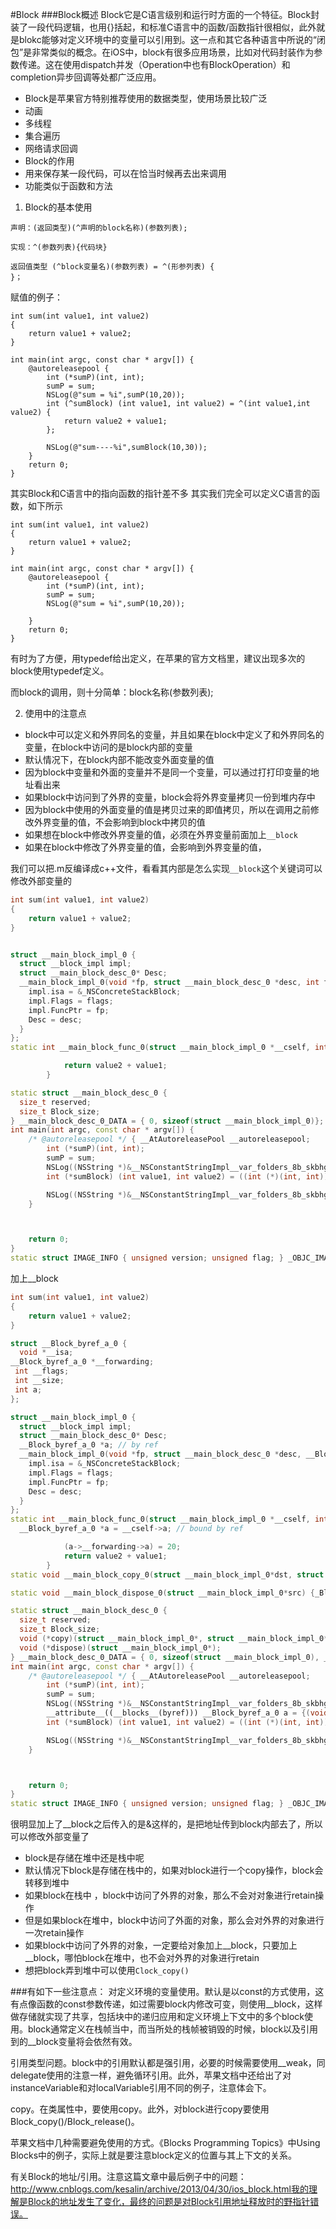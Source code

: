 #Block
###Block概述
Block它是C语言级别和运行时方面的一个特征。Block封装了一段代码逻辑，也用{}括起，和标准C语言中的函数/函数指针很相似，此外就是blokc能够对定义环境中的变量可以引用到。这一点和其它各种语言中所说的“闭包”是非常类似的概念。在iOS中，block有很多应用场景，比如对代码封装作为参数传递。这在使用dispatch并发（Operation中也有BlockOperation）和completion异步回调等处都广泛应用。

- Block是苹果官方特别推荐使用的数据类型，使用场景比较广泛
 - 动画
 - 多线程
 - 集合遍历
 - 网络请求回调
- Block的作用
 - 用来保存某一段代码，可以在恰当时候再去出来调用
 - 功能类似于函数和方法
 
  
1. Block的基本使用

```
声明：(返回类型)(^声明的block名称)(参数列表);

实现：^(参数列表){代码块}

返回值类型 (^block变量名)(参数列表) = ^(形参列表) {
}；
```
赋值的例子：

```objc
int sum(int value1, int value2)
{
    return value1 + value2;
}

int main(int argc, const char * argv[]) {
    @autoreleasepool {
        int (*sumP)(int, int);
        sumP = sum;
        NSLog(@"sum = %i",sumP(10,20));
        int (^sumBlock) (int value1, int value2) = ^(int value1,int value2) {
            return value2 + value1;
        };
        
        NSLog(@"sum----%i",sumBlock(10,30));
    }
    return 0;
}
```
其实Block和C语言中的指向函数的指针差不多
其实我们完全可以定义C语言的函数，如下所示

```objc
int sum(int value1, int value2)
{
    return value1 + value2;
}

int main(int argc, const char * argv[]) {
    @autoreleasepool {
        int (*sumP)(int, int);
        sumP = sum;
        NSLog(@"sum = %i",sumP(10,20));
        
    }
    return 0;
}
```

有时为了方便，用typedef给出定义，在苹果的官方文档里，建议出现多次的block使用typedef定义。

而block的调用，则十分简单：block名称(参数列表);

2. 使用中的注意点
- block中可以定义和外界同名的变量，并且如果在block中定义了和外界同名的变量，在block中访问的是block内部的变量
- 默认情况下，在block内部不能改变外面变量的值
 - 因为block中变量和外面的变量并不是同一个变量，可以通过打打印变量的地址看出来
 - 如果block中访问到了外界的变量，block会将外界变量拷贝一份到堆内存中
 - 因为block中使用的外面变量的值是拷贝过来的即值拷贝，所以在调用之前修改外界变量的值，不会影响到block中拷贝的值
 - 如果想在block中修改外界变量的值，必须在外界变量前面加上`__block`
 - 如果在block中修改了外界变量的值，会影响到外界变量的值，
 
 我们可以把.m反编译成c++文件，看看其内部是怎么实现`__block`这个关键词可以修改外部变量的
 
```cpp
int sum(int value1, int value2)
{
    return value1 + value2;
}


struct __main_block_impl_0 {
  struct __block_impl impl;
  struct __main_block_desc_0* Desc;
  __main_block_impl_0(void *fp, struct __main_block_desc_0 *desc, int flags=0) {
    impl.isa = &_NSConcreteStackBlock;
    impl.Flags = flags;
    impl.FuncPtr = fp;
    Desc = desc;
  }
};
static int __main_block_func_0(struct __main_block_impl_0 *__cself, int value1, int value2) {

            return value2 + value1;
        }

static struct __main_block_desc_0 {
  size_t reserved;
  size_t Block_size;
} __main_block_desc_0_DATA = { 0, sizeof(struct __main_block_impl_0)};
int main(int argc, const char * argv[]) {
    /* @autoreleasepool */ { __AtAutoreleasePool __autoreleasepool; 
        int (*sumP)(int, int);
        sumP = sum;
        NSLog((NSString *)&__NSConstantStringImpl__var_folders_8b_skbhgyln78718lwjds4398k80000gn_T_main_185299_mi_0,sumP(10,20));
        int (*sumBlock) (int value1, int value2) = ((int (*)(int, int))&__main_block_impl_0((void *)__main_block_func_0, &__main_block_desc_0_DATA));

        NSLog((NSString *)&__NSConstantStringImpl__var_folders_8b_skbhgyln78718lwjds4398k80000gn_T_main_185299_mi_1,((int (*)(__block_impl *, int, int))((__block_impl *)sumBlock)->FuncPtr)((__block_impl *)sumBlock, 10, 30));
    }



    return 0;
}
static struct IMAGE_INFO { unsigned version; unsigned flag; } _OBJC_IMAGE_INFO = { 0, 2 };

```

加上__block

```cpp
int sum(int value1, int value2)
{
    return value1 + value2;
}

struct __Block_byref_a_0 {
  void *__isa;
__Block_byref_a_0 *__forwarding;
 int __flags;
 int __size;
 int a;
};

struct __main_block_impl_0 {
  struct __block_impl impl;
  struct __main_block_desc_0* Desc;
  __Block_byref_a_0 *a; // by ref
  __main_block_impl_0(void *fp, struct __main_block_desc_0 *desc, __Block_byref_a_0 *_a, int flags=0) : a(_a->__forwarding) {
    impl.isa = &_NSConcreteStackBlock;
    impl.Flags = flags;
    impl.FuncPtr = fp;
    Desc = desc;
  }
};
static int __main_block_func_0(struct __main_block_impl_0 *__cself, int value1, int value2) {
  __Block_byref_a_0 *a = __cself->a; // bound by ref

            (a->__forwarding->a) = 20;
            return value2 + value1;
        }
static void __main_block_copy_0(struct __main_block_impl_0*dst, struct __main_block_impl_0*src) {_Block_object_assign((void*)&dst->a, (void*)src->a, 8/*BLOCK_FIELD_IS_BYREF*/);}

static void __main_block_dispose_0(struct __main_block_impl_0*src) {_Block_object_dispose((void*)src->a, 8/*BLOCK_FIELD_IS_BYREF*/);}

static struct __main_block_desc_0 {
  size_t reserved;
  size_t Block_size;
  void (*copy)(struct __main_block_impl_0*, struct __main_block_impl_0*);
  void (*dispose)(struct __main_block_impl_0*);
} __main_block_desc_0_DATA = { 0, sizeof(struct __main_block_impl_0), __main_block_copy_0, __main_block_dispose_0};
int main(int argc, const char * argv[]) {
    /* @autoreleasepool */ { __AtAutoreleasePool __autoreleasepool; 
        int (*sumP)(int, int);
        sumP = sum;
        NSLog((NSString *)&__NSConstantStringImpl__var_folders_8b_skbhgyln78718lwjds4398k80000gn_T_main_9f1f9e_mi_0,sumP(10,20));
        __attribute__((__blocks__(byref))) __Block_byref_a_0 a = {(void*)0,(__Block_byref_a_0 *)&a, 0, sizeof(__Block_byref_a_0), 10};
        int (*sumBlock) (int value1, int value2) = ((int (*)(int, int))&__main_block_impl_0((void *)__main_block_func_0, &__main_block_desc_0_DATA, (__Block_byref_a_0 *)&a, 570425344));

        NSLog((NSString *)&__NSConstantStringImpl__var_folders_8b_skbhgyln78718lwjds4398k80000gn_T_main_9f1f9e_mi_1,((int (*)(__block_impl *, int, int))((__block_impl *)sumBlock)->FuncPtr)((__block_impl *)sumBlock, 10, 30));
    }



    return 0;
}
static struct IMAGE_INFO { unsigned version; unsigned flag; } _OBJC_IMAGE_INFO = { 0, 2 };

```
很明显加上了__block之后传入的是&这样的，是把地址传到block内部去了，所以可以修改外部变量了

- block是存储在堆中还是栈中呢
 - 默认情况下block是存储在栈中的，如果对block进行一个copy操作，block会转移到堆中
 - 如果block在栈中 ，block中访问了外界的对象，那么不会对对象进行retain操作
 - 但是如果block在堆中，block中访问了外面的对象，那么会对外界的对象进行一次retain操作
 - 如果block中访问了外界的对象，一定要给对象加上__block，只要加上__block，哪怕block在堆中，也不会对外界的对象进行retain
 - 想把block弄到堆中可以使用`Clock_copy()`
 
###有如下一些注意点：
对定义环境的变量使用。默认是以const的方式使用，这有点像函数的const参数传递，如过需要block内修改可变，则使用__block，这样做存储就实现了共享，包括块中的递归应用和定义环境上下文中的多个block使用。block通常定义在栈帧当中，而当所处的栈帧被销毁的时候，block以及引用到的__block变量将会依然有效。

引用类型问题。block中的引用默认都是强引用，必要的时候需要使用__weak，同delegate使用的注意一样，避免循环引用。此外，苹果文档中还给出了对instanceVariable和对localVariable引用不同的例子，注意体会下。

copy。在类属性中，要使用copy。此外，对block进行copy要使用Block_copy()/Block_release()。

苹果文档中几种需要避免使用的方式。《Blocks Programming Topics》中Using Blocks中的例子，实际上就是要注意block定义的位置与其上下文的关系。

有关Block的地址/引用。注意这篇文章中最后例子中的问题：http://www.cnblogs.com/kesalin/archive/2013/04/30/ios_block.html我的理解是Block的地址发生了变化，最终的问题是对Block引用地址释放时的野指针错误。



